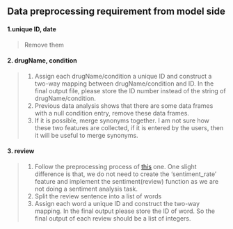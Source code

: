 ## Data preprocessing requirement from model side



#### 1.unique ID, date

> Remove them



#### 2. drugName, condition

> 1. Assign each drugName/condition a unique ID and construct a two-way mapping between drugName/condition and ID.  In the final output file, please store the ID number instead of the string of drugName/condition.
> 2. Previous data analysis shows that there are some data frames with a null condition entry, remove these data frames.
> 3. If it is possible, merge synonyms together. I am not sure how these two features are collected, if it is entered by the users, then it will be useful to merge synonyms.



#### 3. review

> 1. Follow the preprocessing process of [this](https://www.kaggle.com/sumitm004/eda-and-sentiment-analysis/notebook#Preprocessing) one. One slight difference is that, we do not need to create the ‘sentiment_rate’ feature and implement the sentiment(review) function as we are not doing a sentiment analysis task.
> 2. Split the review sentence into a list of words
> 3. Assign each word a unique ID and construct the two-way mapping. In the final output please store the ID of word. So the final output of each review should be a list of integers.